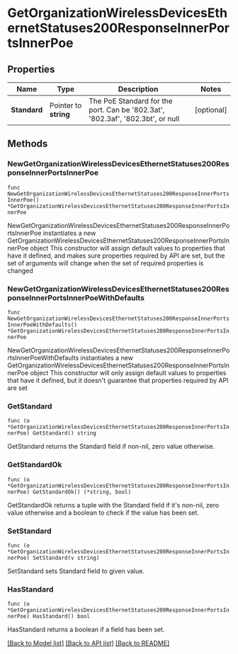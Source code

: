 # GetOrganizationWirelessDevicesEthernetStatuses200ResponseInnerPortsInnerPoe

## Properties

Name | Type | Description | Notes
------------ | ------------- | ------------- | -------------
**Standard** | Pointer to **string** | The PoE Standard for the port. Can be &#39;802.3at&#39;, &#39;802.3af&#39;, &#39;802.3bt&#39;, or null | [optional] 

## Methods

### NewGetOrganizationWirelessDevicesEthernetStatuses200ResponseInnerPortsInnerPoe

`func NewGetOrganizationWirelessDevicesEthernetStatuses200ResponseInnerPortsInnerPoe() *GetOrganizationWirelessDevicesEthernetStatuses200ResponseInnerPortsInnerPoe`

NewGetOrganizationWirelessDevicesEthernetStatuses200ResponseInnerPortsInnerPoe instantiates a new GetOrganizationWirelessDevicesEthernetStatuses200ResponseInnerPortsInnerPoe object
This constructor will assign default values to properties that have it defined,
and makes sure properties required by API are set, but the set of arguments
will change when the set of required properties is changed

### NewGetOrganizationWirelessDevicesEthernetStatuses200ResponseInnerPortsInnerPoeWithDefaults

`func NewGetOrganizationWirelessDevicesEthernetStatuses200ResponseInnerPortsInnerPoeWithDefaults() *GetOrganizationWirelessDevicesEthernetStatuses200ResponseInnerPortsInnerPoe`

NewGetOrganizationWirelessDevicesEthernetStatuses200ResponseInnerPortsInnerPoeWithDefaults instantiates a new GetOrganizationWirelessDevicesEthernetStatuses200ResponseInnerPortsInnerPoe object
This constructor will only assign default values to properties that have it defined,
but it doesn't guarantee that properties required by API are set

### GetStandard

`func (o *GetOrganizationWirelessDevicesEthernetStatuses200ResponseInnerPortsInnerPoe) GetStandard() string`

GetStandard returns the Standard field if non-nil, zero value otherwise.

### GetStandardOk

`func (o *GetOrganizationWirelessDevicesEthernetStatuses200ResponseInnerPortsInnerPoe) GetStandardOk() (*string, bool)`

GetStandardOk returns a tuple with the Standard field if it's non-nil, zero value otherwise
and a boolean to check if the value has been set.

### SetStandard

`func (o *GetOrganizationWirelessDevicesEthernetStatuses200ResponseInnerPortsInnerPoe) SetStandard(v string)`

SetStandard sets Standard field to given value.

### HasStandard

`func (o *GetOrganizationWirelessDevicesEthernetStatuses200ResponseInnerPortsInnerPoe) HasStandard() bool`

HasStandard returns a boolean if a field has been set.


[[Back to Model list]](../README.md#documentation-for-models) [[Back to API list]](../README.md#documentation-for-api-endpoints) [[Back to README]](../README.md)


